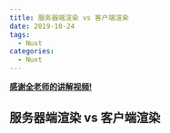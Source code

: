```yaml
---
title: 服务器端渲染 vs 客户端渲染
date: 2019-10-24
tags:
  - Nuxt
categories:
  - Nuxt
---
```


**[感谢全老师的讲解视频!](https://edu.csdn.net/course/play/23732/276421)**

## 服务器端渲染 vs 客户端渲染
